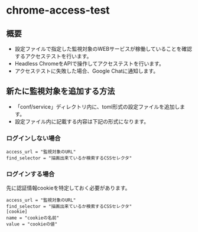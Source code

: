# chrome-access-test
## 概要
- 設定ファイルで指定した監視対象のWEBサービスが稼働していることを確認するアクセステストを行います。
- Headless ChromeをAPIで操作してアクセステストを行います。
- アクセステストに失敗した場合、Google Chatに通知します。
## 新たに監視対象を追加する方法
- 「conf/service」ディレクトリ内に、toml形式の設定ファイルを追加します。
- 設定ファイル内に記載する内容は下記の形式になります。
### ログインしない場合
```
access_url = "監視対象のURL"
find_selector = "描画出来ているか検索するCSSセレクタ"
```
### ログインする場合
先に認証情報cookieを特定しておく必要があります。
```
access_url = "監視対象のURL"
find_selector = "描画出来ているか検索するCSSセレクタ"
[cookie]
name = "cookieの名前"
value = "cookieの値"
```
